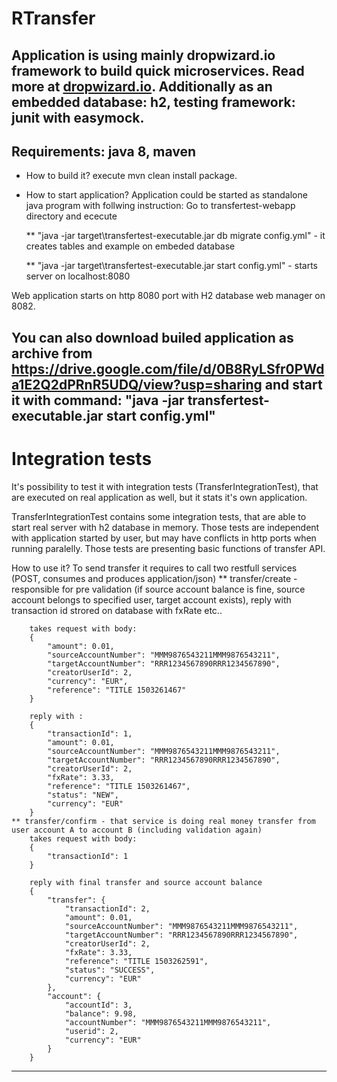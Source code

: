 RTransfer
==========

Application is using mainly dropwizard.io framework to build quick microservices. Read more at [dropwizard.io](http://www.dropwizard.io).
Additionally as an embedded database: h2, testing framework: junit with easymock.
---
Requirements:
java 8, maven
---
* How to build it?
execute mvn clean install package.

* How to start application?
Application could be started as standalone java program with follwing instruction:
Go to transfertest-webapp directory and ececute 

	** "java -jar target\transfertest-executable.jar db migrate config.yml" - it creates tables and example on embeded database

	** "java -jar target\transfertest-executable.jar start config.yml" - starts server on localhost:8080

Web application starts on http 8080 port with H2 database web manager on 8082.

You can also download builed application as archive from  https://drive.google.com/file/d/0B8RyLSfr0PWda1E2Q2dPRnR5UDQ/view?usp=sharing
and start it with command:  "java -jar transfertest-executable.jar start config.yml"
---
Integration tests
==========
It's possibility to test it with integration tests (TransferIntegrationTest), that are executed on real application as well, but it stats it's own application.

TransferIntegrationTest contains some integration tests, that are able to start real server with h2 database in memory. 
Those tests are independent with application started by user, but may have conflicts in http ports when running paralelly.
Those tests are presenting basic functions of transfer API.


How to use it?
To send transfer it requires to call two restfull services (POST, consumes and produces application/json)
	** transfer/create - responsible for pre validation (if source account balance is fine, source account belongs to specified user, target account exists), reply with transaction id strored on database with fxRate etc..


		takes request with body:
		{
		    "amount": 0.01,
		    "sourceAccountNumber": "MMM9876543211MMM9876543211",
		    "targetAccountNumber": "RRR1234567890RRR1234567890",
		    "creatorUserId": 2,
		    "currency": "EUR",
		    "reference": "TITLE 1503261467"
		}
		
		reply with :
		{
		    "transactionId": 1,
		    "amount": 0.01,
		    "sourceAccountNumber": "MMM9876543211MMM9876543211",
		    "targetAccountNumber": "RRR1234567890RRR1234567890",
		    "creatorUserId": 2,
		    "fxRate": 3.33,
		    "reference": "TITLE 1503261467",
		    "status": "NEW",
		    "currency": "EUR"
		}
	** transfer/confirm - that service is doing real money transfer from user account A to account B (including validation again)
		takes request with body:
		{
			"transactionId": 1
		}
		
		reply with final transfer and source account balance
		{
		    "transfer": {
		        "transactionId": 2,
		        "amount": 0.01,
		        "sourceAccountNumber": "MMM9876543211MMM9876543211",
		        "targetAccountNumber": "RRR1234567890RRR1234567890",
		        "creatorUserId": 2,
		        "fxRate": 3.33,
		        "reference": "TITLE 1503262591",
		        "status": "SUCCESS",
		        "currency": "EUR"
		    },
		    "account": {
		        "accountId": 3,
		        "balance": 9.98,
		        "accountNumber": "MMM9876543211MMM9876543211",
		        "userid": 2,
		        "currency": "EUR"
		    }
		}

---

